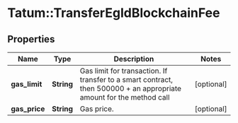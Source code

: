 # Tatum::TransferEgldBlockchainFee

## Properties
Name | Type | Description | Notes
------------ | ------------- | ------------- | -------------
**gas_limit** | **String** | Gas limit for transaction. If transfer to a smart contract, then 500000 + an appropriate amount for the method call | [optional] 
**gas_price** | **String** | Gas price. | [optional] 

